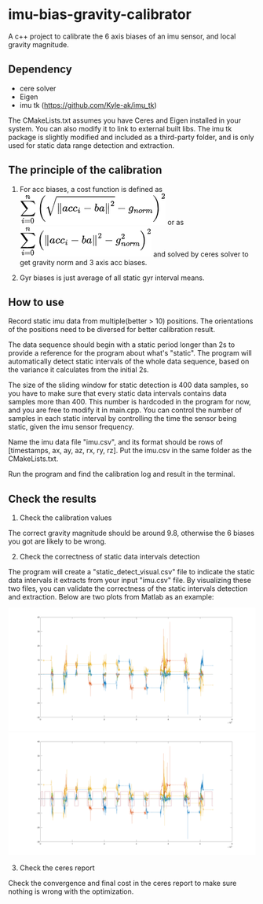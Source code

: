 # imu-bias-gravity-calibrator

A c++ project to calibrate the 6 axis biases of an imu sensor, and local gravity magnitude.

## Dependency

- cere solver
- Eigen
- imu tk (https://github.com/Kyle-ak/imu_tk)

The CMakeLists.txt assumes you have Ceres and Eigen installed in your system. You can also modify it to link to external built libs. The imu tk package is slightly modified and included as a third-party folder, and is only used for static data range detection and extraction.

## The principle of the calibration

1. For acc biases, a cost function is defined as ![](norm-error.png) or as ![](squared-norm-error.png) and solved by ceres solver to get gravity norm and 3 axis acc biases.

2. Gyr biases is just average of all static gyr interval means.

## How to use

Record static imu data from multiple(better > 10) positions. The orientations of the positions need to be diversed for better calibration result. 

The data sequence should begin with a static period longer than 2s to provide a reference for the program about what's "static". The program will automatically detect static intervals of the whole data sequence, based on the variance it calculates from the initial 2s. 

The size of the sliding window for static detection is 400 data samples, so you have to make sure that every static data intervals contains data samples more than 400. This number is hardcoded in the program for now, and you are free to modify it in main.cpp. You can control the number of samples in each static interval by controlling the time the sensor being static, given the imu sensor frequency. 

Name the imu data file "imu.csv", and its format should be rows of [timestamps, ax, ay, az, rx, ry, rz]. Put the imu.csv in the same folder as the CMakeLists.txt. 

Run the program and find the calibration log and result in the terminal. 

## Check the results

1. Check the calibration values

The correct gravity magnitude should be around 9.8, otherwise the 6 biases you got are likely to be wrong. 

2. Check the correctness of static data intervals detection

The program will create a "static_detect_visual.csv" file to indicate the static data intervals it extracts from your input "imu.csv" file. By visualizing these two files, you can validate the correctness of the static intervals detection and extraction. Below are two plots from Matlab as an example:

![imu.csv](imu-data.png)
![static_detect_visual.csv](imu-data-with-static-intervals.png)

3. Check the ceres report

Check the convergence and final cost in the ceres report to make sure nothing is wrong with the optimization.

